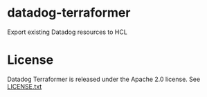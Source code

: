 # datadog-terraformer
Export existing Datadog resources to HCL

# License

Datadog Terraformer is released under the Apache 2.0 license. See [LICENSE.txt](https://github.com/kterada0509/datadog-terraformer/blob/master/LICENSE)